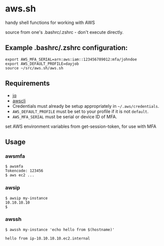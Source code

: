 # aws.sh

handy shell functions for working with AWS

source from one's .bashrc/.zshrc - don't execute directly.

## Example .bashrc/.zshrc configuration:

    export AWS_MFA_SERIAL=arn:aws:iam::123456789012:mfa/johndoe
    export AWS_DEFAULT_PROFILE=dayjob
    source ~/src/aws.sh/aws.sh

## Requirements

- [jq](https://github.com/stedolan/jq)
- [awscli](https://aws.amazon.com/cli/)
- Credentials must already be setup appropriately in `~/.aws/credentials`.
- `AWS_DEFAULT_PROFILE` must be set to your profile if it is not `default`.
- `AWS_MFA_SERIAL` must be serial or device ID of MFA.

set AWS environment variables from get-session-token, for use with MFA

## Usage

### awsmfa

```
$ awsmfa
Tokencode: 123456
$ aws ec2 ...
```

### awsip

```
$ awsip my-instance
10.10.10.10
$
```

### awssh

```
$ awssh my-instance 'echo hello from $(hostname)'

hello from ip-10.10.10.10.ec2.internal
```

